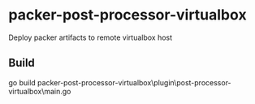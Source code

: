 packer-post-processor-virtualbox
================================

Deploy packer artifacts to remote virtualbox host

Build
-----
  go build packer-post-processor-virtualbox\plugin\post-processor-virtualbox\main.go
